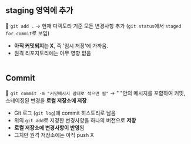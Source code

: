 ## staging 영역에 추가
🔸 `git add .` → 현재 디렉토리 기준 모든 변경사항 추가 (`git status`에서 `staged for commit`로 보임)
- **아직 커밋되지는 X**, 즉 '임시 저장'에 가까움.
- 원격 리포지토리에는 아무 영향 없음
<br/><br/>

## Commit
🔸 `git commit -m "커밋메시지 맘대로 적으면 됨"` → " "안의 메시지를 포함하여 커밋, 스테이징된 변경을 **로컬 저장소에 저장**
- Git 로그 (`git log`)에 commit 히스토리로 남음
- 위의 `git add`로 지정한 변경사항을 하나의 버전으로 **저장**
- **로컬 저장소에 변경사항이 반영**됨
- 그치만 원격 저장소에는 아직 push X